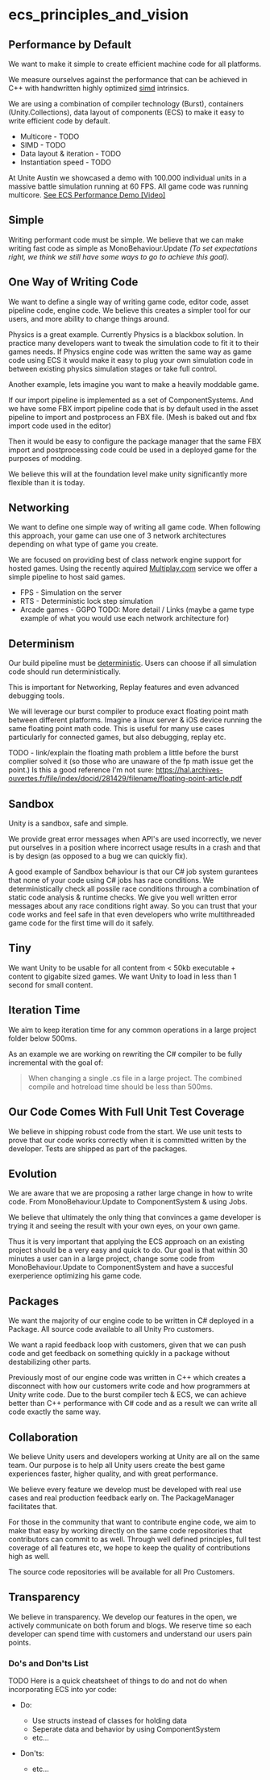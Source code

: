 # ecs_principles_and_vision

## Performance by Default
We want to make it simple to create efficient machine code for all platforms.

We measure ourselves against the performance that can be achieved in C++ with handwritten highly optimized [simd](https://en.wikipedia.org/wiki/SIMD) intrinsics.

We are using a combination of compiler technology (Burst), containers (Unity.Collections), data layout of components (ECS) to make it easy to write efficient code by default.

* Multicore - TODO
* SIMD - TODO
* Data layout & iteration - TODO
* Instantiation speed - TODO

At Unite Austin we showcased a demo with 100.000 individual units in a massive battle simulation running at 60 FPS. All game code was running multicore.
[See ECS Performance Demo [Video]](https://www.youtube.com/watch?v=0969LalB7vw)

## Simple

Writing performant code must be simple. We believe that we can make writing fast code as simple as MonoBehaviour.Update 
*(To set expectations right, we think we still have some ways to go to achieve this goal).*

## One Way of Writing Code
We want to define a single way of writing game code, editor code, asset pipeline code, engine code. We believe this creates a simpler tool for our users, and more ability to change things around.

Physics is a great example. Currently Physics is a blackbox solution. In practice many developers want to tweak the simulation code to fit it to their games needs. If Physics engine code was written the same way as game code using ECS it would make it easy to plug your own simulation code in between existing physics simulation stages or take full control.


Another example, lets imagine you want to make a heavily moddable game.

If our import pipeline is implemented as a set of ComponentSystems. And we have some FBX import pipeline code that is by default used in the asset pipeline to import and postprocess an FBX file. (Mesh is baked out and fbx import code used in the editor)

Then it would be easy to configure the package manager that the same FBX import and postprocessing code could be used in a deployed game for the purposes of modding.

We believe this will at the foundation level make unity significantly more flexible than it is today.

## Networking
We want to define one simple way of writing all game code. When following this approach, your game can use one of 3 network architectures depending on what type of game you create.

We are focused on providing best of class network engine support for hosted games. Using the recently aquired [Multiplay.com](http://Multiplay.com) service we offer a simple pipeline to host said games.

* FPS - Simulation on the server
* RTS - Deterministic lock step simulation
* Arcade games - GGPO
TODO: More detail / Links (maybe a game type example of what you would use each network architecture for)

## Determinism
Our build pipeline must be [deterministic](https://en.wikipedia.org/wiki/Deterministic_algorithm). Users can choose if all simulation code should run deterministically.

This is important for Networking, Replay features and even advanced debugging tools.


We will leverage our burst compiler to produce exact floating point math between different platforms. Imagine a linux server & iOS device running the same floating point math code. This is useful for many use cases particularly for connected games, but also debugging, replay etc.

TODO - link/explain the floating math problem a little before the burst complier solved it (so those who are unaware of the fp math issue get the point.) Is this a good reference I'm not sure: https://hal.archives-ouvertes.fr/file/index/docid/281429/filename/floating-point-article.pdf

## Sandbox
Unity is a sandbox, safe and simple.

We provide great error messages when API's are used incorrectly, we never put ourselves in a position where incorrect usage results in a crash and that is by design (as opposed to a bug we can quickly fix).

A good example of Sandbox behaviour is that our C# job system gurantees that none of your code using C# jobs has race conditions. We deterministically check all possile race conditions through a combination of static code analysis & runtime checks. We give you well written error messages about any race conditions right away. So you can trust that your code works and feel safe in that even developers who write multithreaded game code for the first time will do it safely.

## Tiny
We want Unity to be usable for all content from < 50kb executable + content to gigabite sized games. We want Unity to load in less than 1 second for small content.

## Iteration Time
We aim to keep iteration time for any common operations in a large project folder below 500ms.

As an example we are working on rewriting the C# compiler to be fully incremental with the goal of:

> When changing a single .cs file in a large project. The combined compile and hotreload time should be less than 500ms.

## Our Code Comes With Full Unit Test Coverage

We believe in shipping robust code from the start. We use unit tests to prove that our code works correctly when it is committed written by the developer. Tests are shipped as part of the packages.

## Evolution
We are aware that we are proposing a rather large change in how to write code. From MonoBehaviour.Update to ComponentSystem & using Jobs.

We believe that ultimately the only thing that convinces a game developer is trying it and seeing the result with your own eyes, on your own game. 

Thus it is very important that applying the ECS approach on an existing project should be a very easy and quick to do. Our goal is that within 30 minutes a user can in a large project, change some code from MonoBehaviour.Update to ComponentSystem and have a succesful exerperience optimizing his game code.

## Packages
We want the majority of our engine code to be written in C# deployed in a Package. All source code available to all Unity Pro customers.

We want a rapid feedback loop with customers, given that we can push code and get feedback on something quickly in a package without destabilizing other parts.

Previously most of our engine code was written in C++ which creates a disconnect with how our customers write code and how programmers at Unity write code. Due to the burst compiler tech & ECS, we can achieve better than C++ performance with C# code and as a result we can write all code exactly the same way.

## Collaboration
We believe Unity users and developers working at Unity are all on the same team. Our purpose is to help all Unity users create the best game experiences faster, higher quality, and with great performance. 

We believe every feature we develop must be developed with real use cases and real production feedback early on. The PackageManager facilitates that.

For those in the community that want to contribute engine code, we aim to make that easy by working directly on the same code repositories that contributors can commit to as well. Through well defined principles, full test coverage of all features etc, we hope to keep the quality of contributions high as well. 

The source code repositories will be available for all Pro Customers.

## Transparency
We believe in transparency. We develop our features in the open, we actively communicate on both forum and blogs. We reserve time so each developer can spend time with customers and understand our users pain points.

### Do's and Don'ts List
TODO
Here is a quick cheatsheet of things to do and not do when incorporating ECS into yor code:

* Do: 
    * Use structs instead of classes for holding data
    * Seperate data and behavior by using ComponentSystem 
    * etc...

* Don'ts:
    * etc...